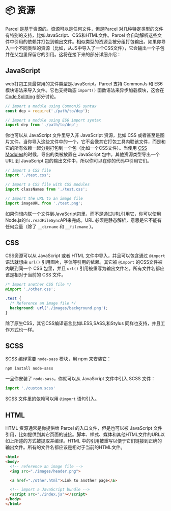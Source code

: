 # 📦 资源

Parcel 是基于资源的。资源可以是任何文件，但是Parcel 对几种特定类型的文件有特别的支持，比如JavaScript、CSS和HTML文件。Parcel 会自动解析这些文件中引用的依赖并打包到输出文件。相似类型的资源会被分组打包输出。如果你导入一个不同类型的资源（比如，从JS中导入了一个CSS文件），它会输出一个子包并在父包里保留它的引用。这将在接下来的部分详细介绍：

## JavaScript

web打包工具最常用的文件类型是JavaScript。Parcel 支持 CommonJs 和 ES6 模块语法来导入文件。它也支持动态 `import()` 函数语法来异步加载模块，这会在 [Code Splitting](https://github.com/Mcbai/parcel-doc/blob/master/doc/code_splitting.md) 部分讨论。

```JavaScript
// Import a module using CommonJS syntax
const dep = require('./path/to/dep');

// Import a module using ES6 import syntax
import dep from './path/to/dep';
```

你也可以从 JavaScript 文件里导入非 JavaScript 资源，比如 CSS 或者甚至是图片文件。当你导入这些文件中的一个，它不会像其它打包工具内联该文件，而是和它的所有依赖一起分别打包到一个包（比如一个CSS文件）。当使用 [CSS Modules](https://github.com/css-modules/css-modules)的时候，导出的类被放置在 JavaScript 包中。其他资源类型导出一个 URL 到 JavaScript 包的输出文件中，所以你可以在你的代码中引用它们。

```JavaScript
// Import a CSS file
import './test.css';

// Import a CSS file with CSS modules
import classNames from './test.css';

// Import the URL to an image file
import imageURL from './test.png';
```

如果你想内联一个文件到JavaScript包里，而不是通过URL引用它，你可以使用Node.js的`fs.readFileSync`API来完成。URL 必须是静态解析，意思是它不能有任何变量（除了 `__dirname` 和 `__filename` ）。

## CSS

CSS资源可以从 JavaScript 或者 HTML 文件中导入，并且可以包含通过 `@import` 语法就想由 `url()` 引用图片，字体等引用的依赖。其它被 `@import` 的CSS文件被内联到同一个 CSS 包里，并且 `url()` 引用被重写为输出文件名。所有文件名都应该是相对于当前的 CSS 文件。

```css
/* Import another CSS file */
@import './other.css';

.test {
  /* Reference an image file */
  background: url('./images/background.png');
}
```

除了原生CSS，其它CSS编译语言比如LESS,SASS,和Stylus 同样也支持，并且工作方式也一样。

## SCSS

SCSS 编译需要 `node-sass` 模块，用 npm 来安装它：

`npm install node-sass`

一旦你安装了 `node-sass`，你就可以从 JavaScript 文件中引入 SCSS 文件：

```JavaScript
import './custom.scss'
```

SCSS 文件里的依赖可以用 `@import` 语句引入。

## HTML 

HTML 资源通常是你提供给 Parcel 的入口文件，但是也可以被 JavaScript 文件引用，比如提供到其它页面的链接。脚本、样式、媒体和其他HTML文件的URL以如上所述的方式被提取并编译。HTML 中的引用被重写以便于它们链接到正确的输出文件。所有的文件名都应该是相对于当前的HTML文件。

```html
<html>
<body>
  <!-- reference an image file -->
  <img src="./images/header.png">

  <a href="./other.html">Link to another page</a>

  <!-- import a JavaScript bundle -->
  <script src="./index.js"></script>
</body>
</html>
```
